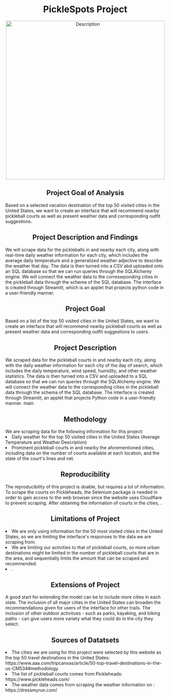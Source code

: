<h1 align="center">PickleSpots Project</h1>
<p align="center"> <img src="https://cdn.sanity.io/images/jvolei4i/production/805cc6aceadb385fe3e80f4c905591837d7a9c8b-736x586.webp" alt="Description" width="500"> </p>
<h2 align="center">Project Goal of Analysis</h2>
<p>Based on a selected vacation destination of the top 50 visited cities in the United States, we want to create an interface that will recommend nearby pickleball courts as well as present weather data and corresponding outfit suggestions.</p>
<h2 align="center">Project Description and Findings</h2>
We will scrape data for the pickleballs in and nearby each city, along with real-time daily weather information for each city, which includes the average daily temperature and a generalized weather adjective to describe the weather that day. The data is then turned into a CSV abd uploaded onto an SQL database so that we can run queries through the SQLAlchemy engine. We will connect the weather data to the correswponding cities in the pickleball data through the schema of the SQL database. The interface is created through Streamlit, which is an applet that projects python code in a user-friendly manner.
<h2 align="center">Project Goal</h2>
<p>Based on a list of the top 50 visited cities in the United States, we want to create an interface that will recommend nearby pickleball courts as well as present weather data and corresponding outfit suggestions to users.</p>
<h2 align="center">Project Description</h2>
We scraped data for the pickleball courts in and nearby each city, along with the daily weather information for each city of the day of search, which includes the daily temperature, wind speed, humidity, and other weather statistics. The data is then turned into a CSV and uploaded to a SQL database so that we can run queries through the SQLAlchemy engine. We will connect the weather data to the corresponding cities in the pickleball data through the schema of the SQL database. The interface is created through Streamlit, an applet that projects Python code in a user-friendly manner.
main
<h2 align="center">Methodology</h2>
We are scraping data for the following information for this project:
<li>Daily weather for the top 50 visited cities in the United States (Average Temperature and Weather Description)</li>
<li>Prominent pickleball courts in and nearby the aforementioned cities, including data on the number of courts available at each location, and the state of the court's lines and net.</li>
<h2 align="center">Reproducibility</h2>
The reproducibility of this project is doable, but requires a lot of information. To scrape the courts on Pickleheads, the Selenium package is needed in order to gain access to the web browser since the website uses Cloudflare to prevent scraping. After obtaining the information of courts in the cities, . 
<h2 align="center">Limitations of Project</h2>
<li>We are only using information for the 50 most visited cities in the United States, so we are limiting the interface's responses to the data we are scraping from.</li>
<li>We are limiting our activities to that of pickleball courts, so more urban destinations might be limited in the number of pickleball courts that are in the area, and sequentially limits the amount that can be scraped and recommended.</li>
<li>.</li>
<h2 align="center">Extensions of Project</h2>
A good start for extending the model can be to include more cities in each state. The inclusion of all major cities in the United States can broaden the recommendations given for users of the interface for other trails. 
The inclusion of other outdoor activitues - such as parks, kayaking, and biking paths - can give users more variety what they could do in the city they select.
<h2 align="center">Sources of Datatsets</h2>
<li>The cities we are using for this project were selected by this website as the top 50 travel destinations in the United States: https://www.aaa.com/tripcanvas/article/50-top-travel-destinations-in-the-us-CM534#methodology</li>
<li>The list of pickleball courts comes from Pickleheads: https://www.pickleheads.com/</li>
<li>The weather data comes from scraping the weather information on : https://dressmyrun.com/</li>
